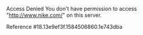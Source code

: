 Access Denied You don't have permission to access "http://www.nike.com/" on this server.

Reference #18.13e9ef3f.1584506860.1e743dba
